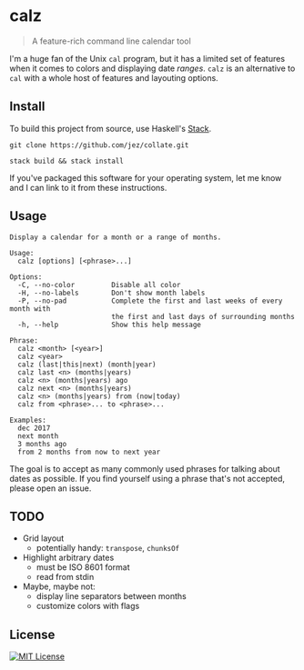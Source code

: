 # calz

> A feature-rich command line calendar tool

I'm a huge fan of the Unix `cal` program, but it has a limited set of features
when it comes to colors and displaying date *ranges*. `calz` is an alternative
to `cal` with a whole host of features and layouting options.


## Install

To build this project from source, use Haskell's [Stack].

[Stack]: https://docs.haskellstack.org/en/stable/

```
git clone https://github.com/jez/collate.git

stack build && stack install
```

If you've packaged this software for your operating system, let me know and I
can link to it from these instructions.

## Usage

```
Display a calendar for a month or a range of months.

Usage:
  calz [options] [<phrase>...]

Options:
  -C, --no-color         Disable all color
  -H, --no-labels        Don't show month labels
  -P, --no-pad           Complete the first and last weeks of every month with
                         the first and last days of surrounding months
  -h, --help             Show this help message

Phrase:
  calz <month> [<year>]
  calz <year>
  calz (last|this|next) (month|year)
  calz last <n> (months|years)
  calz <n> (months|years) ago
  calz next <n> (months|years)
  calz <n> (months|years) from (now|today)
  calz from <phrase>... to <phrase>...

Examples:
  dec 2017
  next month
  3 months ago
  from 2 months from now to next year
```

The goal is to accept as many commonly used phrases for talking about dates as
possible. If you find yourself using a phrase that's not accepted, please open
an issue.


## TODO

- Grid layout
  - potentially handy: `transpose`, `chunksOf`
- Highlight arbitrary dates
  - must be ISO 8601 format
  - read from stdin
- Maybe, maybe not:
  - display line separators between months
  - customize colors with flags


## License

[![MIT License](https://img.shields.io/badge/license-MIT-blue.svg)](https://jez.io/MIT-LICENSE.txt)

